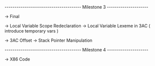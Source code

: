 --------------------------------------- Milestone 3 ---------------------

-> Final
<!-- -> Type casting fix ( boolean ) -->
-> Local Variable Scope Redeclaration
-> Local Variable Lexeme in 3AC ( introduce temporary vars )
<!-- -> PushParam and PopParams -->
-> 3AC Offset
-> Stack Pointer Manipulation
<!-- -> No heap, only stack -->

--------------------------------------- Milestone 4 ---------------------

-> X86 Code
